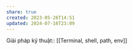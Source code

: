 ```yaml
---
share: true
created: 2023-05-26T14:51
updated: 2024-07-16T23:09
---
```

Giải pháp kỹ thuật:: [[Terminal, shell, path, env]]